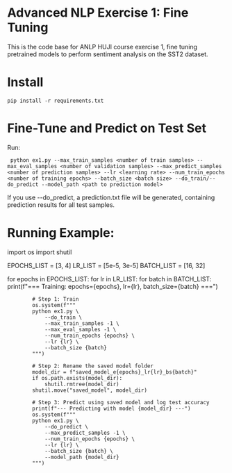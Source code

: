 # Advanced NLP Exercise 1: Fine Tuning

This is the code base for ANLP HUJI course exercise 1, fine tuning pretrained models to perform sentiment analysis on the SST2 dataset.

# Install
``` pip install -r requirements.txt ```

# Fine-Tune and Predict on Test Set
Run:

``` python ex1.py --max_train_samples <number of train samples> --max_eval_samples <number of validation samples> --max_predict_samples <number of prediction samples> --lr <learning rate> --num_train_epochs <number of training epochs> --batch_size <batch size> --do_train/--do_predict --model_path <path to prediction model>```

If you use --do_predict, a prediction.txt file will be generated, containing prediction results for all test samples.

# Running Example:

import os
import shutil

EPOCHS_LIST = [3, 4]
LR_LIST = [5e-5, 3e-5]
BATCH_LIST = [16, 32]

for epochs in EPOCHS_LIST:
    for lr in LR_LIST:
        for batch in BATCH_LIST:
            print(f"=== Training: epochs={epochs}, lr={lr}, batch_size={batch} ===")
            
            # Step 1: Train
            os.system(f"""
            python ex1.py \
                --do_train \
                --max_train_samples -1 \
                --max_eval_samples -1 \
                --num_train_epochs {epochs} \
                --lr {lr} \
                --batch_size {batch}
            """)

            # Step 2: Rename the saved model folder
            model_dir = f"saved_model_e{epochs}_lr{lr}_bs{batch}"
            if os.path.exists(model_dir):
                shutil.rmtree(model_dir)
            shutil.move("saved_model", model_dir)

            # Step 3: Predict using saved model and log test accuracy
            print(f"--- Predicting with model {model_dir} ---")
            os.system(f"""
            python ex1.py \
                --do_predict \
                --max_predict_samples -1 \
                --num_train_epochs {epochs} \
                --lr {lr} \
                --batch_size {batch} \
                --model_path {model_dir}
            """)
